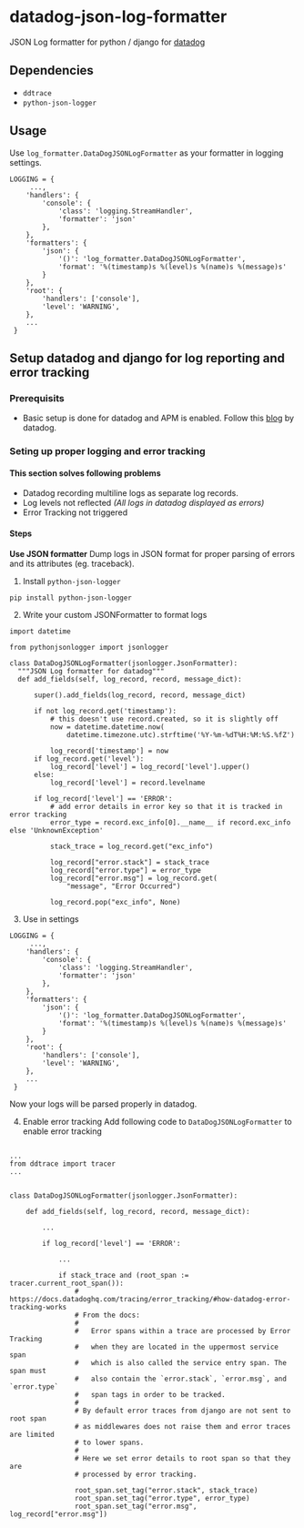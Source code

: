# datadog-json-log-formatter
JSON Log formatter for python / django for [datadog](https://www.datadoghq.com/)

## Dependencies
  - `ddtrace`
  - `python-json-logger`

## Usage
  Use `log_formatter.DataDogJSONLogFormatter` as your formatter in logging settings.
  
  ```py3
  LOGGING = {
       ...,
      'handlers': {
          'console': {
              'class': 'logging.StreamHandler',
              'formatter': 'json'
          },
      },
      'formatters': {
          'json': {
              '()': 'log_formatter.DataDogJSONLogFormatter',
              'format': '%(timestamp)s %(level)s %(name)s %(message)s'
          }
      },
      'root': {
          'handlers': ['console'],
          'level': 'WARNING',
      },
      ...
   }
  ```
  

## Setup datadog and django for log reporting and error tracking

### Prerequisits
 * Basic setup is done for datadog and APM is enabled. Follow this [blog](https://www.datadoghq.com/blog/monitoring-django-performance/) by datadog.
  
### Seting up proper logging and error tracking 

#### This section solves following problems
- Datadog recording multiline logs as separate log records.
- Log levels not reflected *(All logs in datadog displayed as errors)*
- Error Tracking not triggered

#### Steps
**Use JSON formatter**
Dump logs in JSON format for proper parsing of errors and its attributes (eg. traceback).

1. Install `python-json-logger`
```sh
pip install python-json-logger
```

2. Write your custom JSONFormatter to format logs
```py3
import datetime

from pythonjsonlogger import jsonlogger

class DataDogJSONLogFormatter(jsonlogger.JsonFormatter):
  """JSON Log formatter for datadog"""
  def add_fields(self, log_record, record, message_dict):

      super().add_fields(log_record, record, message_dict)

      if not log_record.get('timestamp'):
          # this doesn't use record.created, so it is slightly off
          now = datetime.datetime.now(
              datetime.timezone.utc).strftime('%Y-%m-%dT%H:%M:%S.%fZ')

          log_record['timestamp'] = now
      if log_record.get('level'):
          log_record['level'] = log_record['level'].upper()
      else:
          log_record['level'] = record.levelname

      if log_record['level'] == 'ERROR':
          # add error details in error key so that it is tracked in error tracking
          error_type = record.exc_info[0].__name__ if record.exc_info else 'UnknownException'

          stack_trace = log_record.get("exc_info")

          log_record["error.stack"] = stack_trace
          log_record["error.type"] = error_type
          log_record["error.msg"] = log_record.get(
              "message", "Error Occurred")

          log_record.pop("exc_info", None)
```

3. Use in settings
```py3
LOGGING = {
     ...,
    'handlers': {
        'console': {
            'class': 'logging.StreamHandler',
            'formatter': 'json'
        },
    },
    'formatters': {
        'json': {
            '()': 'log_formatter.DataDogJSONLogFormatter',
            'format': '%(timestamp)s %(level)s %(name)s %(message)s'
        }
    },
    'root': {
        'handlers': ['console'],
        'level': 'WARNING',
    },
    ...
 }
```

  Now your logs will be parsed properly in datadog.

4. Enable error tracking
Add following code to `DataDogJSONLogFormatter` to enable error tracking
```py3

...
from ddtrace import tracer
...
        
    
class DataDogJSONLogFormatter(jsonlogger.JsonFormatter):
    
    def add_fields(self, log_record, record, message_dict):
        
        ...

        if log_record['level'] == 'ERROR':
            
            ...
        
            if stack_trace and (root_span := tracer.current_root_span()):
                # https://docs.datadoghq.com/tracing/error_tracking/#how-datadog-error-tracking-works
                # From the docs:
                #
                #   Error spans within a trace are processed by Error Tracking
                #   when they are located in the uppermost service span
                #   which is also called the service entry span. The span must
                #   also contain the `error.stack`, `error.msg`, and `error.type`
                #   span tags in order to be tracked.
                #
                # By default error traces from django are not sent to root span
                # as middlewares does not raise them and error traces are limited
                # to lower spans.
                #
                # Here we set error details to root span so that they are
                # processed by error tracking.

                root_span.set_tag("error.stack", stack_trace)
                root_span.set_tag("error.type", error_type)
                root_span.set_tag("error.msg", log_record["error.msg"])

```
